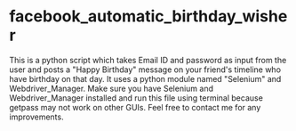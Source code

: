 # facebook_automatic_birthday_wisher
This is a python script which takes Email ID and password as input from the user and posts a "Happy Birthday" message on your friend's timeline who have birthday on that day. It uses a python module named "Selenium" and Webdriver_Manager. Make sure you have Selenium and Webdriver_Manager installed and run this file using terminal because getpass may not work on other GUIs. Feel free to contact me for any improvements. 
